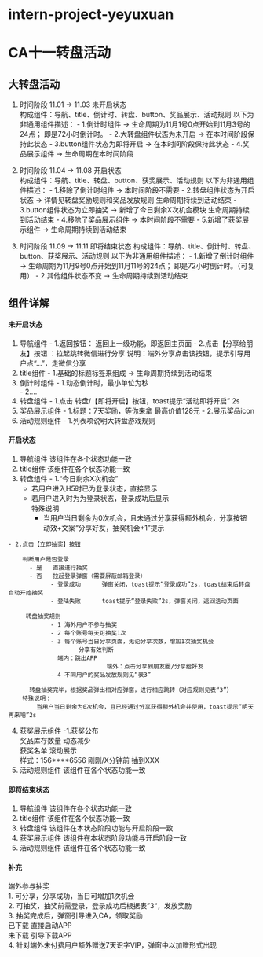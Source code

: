 # intern-project-yeyuxuan

# CA十一转盘活动
## 大转盘活动
  1. 时间阶段 11.01 -> 11.03 未开启状态	
    构成组件：导航、title、倒计时、转盘、button、奖品展示、活动规则
    以下为非通用组件描述：
    - 1.倒计时组件  -> 生命周期为11月1号0点开始到11月3号的24点； 即是72小时倒计时。
    - 2.大转盘组件状态为未开启 -> 在本时间阶段保持此状态
    - 3.button组件状态为即将开启 -> 在本时间阶段保持此状态
    - 4.奖品展示组件  -> 生命周期在本时间阶段

  2. 时间阶段 11.04 -> 11.08  开启状态	
    构成组件：导航、title、转盘、button、获奖展示、活动规则
    以下为非通用组件描述：
    - 1.移除了倒计时组件 -> 本时间阶段不需要
    - 2.转盘组件状态为开启状态 -> 详情见转盘奖励规则和奖品发放规则 生命周期持续到活动结束
    - 3.button组件状态为立即抽奖 -> 新增了今日剩余X次机会模块  生命周期持续到活动结束
    - 4.移除了奖品展示组件 -> 本时间阶段不需要
    - 5.新增了获奖展示组件 -> 生命周期持续到活动结束

  3. 时间阶段 11.09 -> 11.11  即将结束状态
    构成组件：导航、title、倒计时、转盘、button、获奖展示、活动规则
    以下为非通用组件描述：
    - 1.新增了倒计时组件  -> 生命周期为11月9号0点开始到11月11号的24点； 即是72小时倒计时。（可复用）
    - 2.其他组件状态不变 -> 生命周期持续到活动结束

## 组件详解
  #### 未开启状态
  1. 导航组件
    - 1.返回按钮： 返回上一级功能，即返回主页面
    - 2.点击【分享给朋友】按钮 ：拉起跳转微信进行分享		说明：端外分享点击该按钮，提示引导用户点“...”，走微信分享			
  2. title组件
    - 1.基础的标题标签来组成 -> 生命周期持续到活动结束	
  3. 倒计时组件
    - 1.动态倒计时，最小单位为秒	
    - 2....
  4. 转盘组件
    - 1.点击 转盘/【即将开启】按钮，toast提示“活动即将开启”  2s
  5. 奖品展示组件
    - 1.标题：7天奖励，等你来拿 最高价值128元
    - 2.展示奖品icon  
  6. 活动规则组件
    - 1.列表项说明大转盘游戏规则
  #### 开启状态    		  
  1. 导航组件
    该组件在各个状态功能一致						
  2. title组件
    该组件在各个状态功能一致						
  3. 转盘组件
    - 1.“今日剩余X次机会”	
      - 若用户进入H5时已为登录状态，直接显示	
      - 若用户进入时为为登录状态，登录成功后显示												
	    特殊说明												
		  - 当用户当日剩余为0次机会，且未通过分享获得额外机会，分享按钮 动效+文案“分享好友，抽奖机会+1”提示		

    - 2.点击【立即抽奖】按钮				

	    判断用户是否登录										
		  - 是	直接进行抽奖								
		  - 否	拉起登录弹窗（需要屏蔽邮箱登录）								
			    - 登录成功		弹窗关闭，toast提示“登录成功”2s，toast结束后转盘自动开始抽奖						
			    - 登陆失败		toast提示“登录失败”2s，弹窗关闭，返回活动页面		

	     转盘抽奖规则										
			    - 1	海外用户不参与抽奖							
			    - 2	每个账号每天可抽奖1次							
			    - 3	每个账号当日分享页面，无论分享次数，增加1次抽奖机会							
					    分享有效判断		
                  端内：跳出APP				
							    端外：点击分享到朋友圈/分享给好友				
			    - 4	不同用户的奖品发放规则见“表3”		

	      转盘抽奖完毕，根据奖品弹出相对应弹窗，进行相应跳转（对应规则见表“3”）										
	    特殊说明：										
		    当用户当日剩余为0次机会，且已经通过分享获得额外机会并使用，toast提示“明天再来吧”2s	
  4. 获奖展示组件
    -1.获奖公布							
	    奖品库存数量		动态减少				
	    获奖名单		滚动展示				
			            样式：156****6556 刚刚/X分钟前 抽到XXX		
  5. 活动规则组件
    该组件在各个状态功能一致	                 								  								

  #### 即将结束状态
  1. 导航组件
    该组件在各个状态功能一致						
  2. title组件
    该组件在各个状态功能一致						
  3. 转盘组件
    该组件在本状态阶段功能与开启阶段一致
  4. 获奖展示组件
    该组件在本状态阶段功能与开启阶段一致
  5. 活动规则组件
     该组件在各个状态功能一致

  #### 补充
  端外参与抽奖									
	1.	可分享，分享成功，当日可增加1次机会							
	2.	可抽奖，抽奖前需登录，登录成功后根据表”3“，发放奖励							
	3.	抽奖完成后，弹窗引导进入CA，领取奖励							
			已下载	直接启动APP					
			未下载	引导下载APP					
	4.	针对端外未付费用户额外赠送7天识字VIP，弹窗中以加赠形式出现							